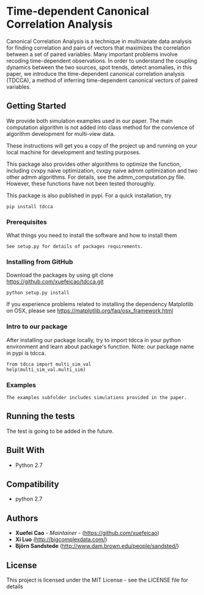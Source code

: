 # Time-dependent Canonical Correlation Analysis 
Canonical Correlation Analysis is a technique in multivariate data analysis for finding correlation and pairs of vectors that maximizes the correlation between a set of paired variables. Many important problems involve recoding time-dependent observations. In order to understand the coupling dynamics between the two sources, spot trends, detect anomalies, in this paper, we introduce the time-dependent canonical correlation analysis (TDCCA), a method of inferring time-dependent canonical vectors of paired variables.  


## Getting Started
We provide both simulation examples used in our paper. The main computation algorithm is not added into class method for the convience of algorithm development for multi-view data. 

These instructions will get you a copy of the project up and running on your local machine for development and testing purposes. 

This package also provides other algorithms to optimize the function, including cvxpy naive optimization, cvxpy naive admm optimization and two other admm algorithms. For details, see the admm_computation.py file. However, these functions have not been tested thoroughly. 

This package is also published in pypi. For a quick installation, try

```
pip install tdcca 
```

### Prerequisites

What things you need to install the software and how to install them

```
See setup.py for details of packages requirements. 
```

### Installing from GitHub


Download the packages by using git clone https://github.com/xuefeicao/tdcca.git

```
python setup.py install
```

If you experience problems related to installing the dependency Matplotlib on OSX, please see https://matplotlib.org/faq/osx_framework.html 

### Intro to our package
After installing our package locally, try to import tdcca in your python environment and learn about package's function. 
Note: our package name in pypi is tdcca.
```
from tdcca import multi_sim_val
help(multi_sim_val.multi_sim)
```


### Examples
```
The examples subfolder includes simulations provided in the paper. 
```

## Running the tests

The test is going to be added in the future.

## Built With

* Python 2.7

## Compatibility
* python 2.7


## Authors

* **Xuefei Cao** - *Maintainer* - (https://github.com/xuefeicao)
* **Xi Luo** (http://bigcomplexdata.com/)
* **Björn Sandstede** (http://www.dam.brown.edu/people/sandsted/)


## License

This project is licensed under the MIT License - see the LICENSE file for details


